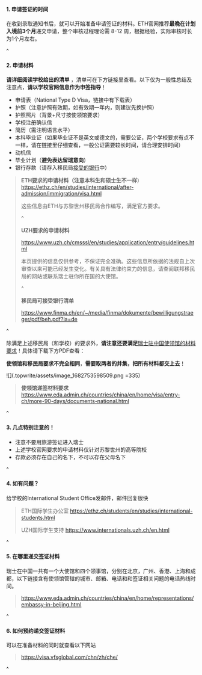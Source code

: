 #### **1. 申请签证的时间**

在收到录取通知书后，就可以开始准备申请签证的材料。ETH官网推荐**最晚在计划入境前3个月**递交申请，整个审核过程理论需 8-12 周，根据经验，实际审核时长为1个月左右。

^

#### **2. 申请材料**

**请详细阅读学校给出的清单** ，清单可在下方链接里查看。以下仅为一般性总结及注意点，**请以学校官网信息作为申签指导**！

* 申请表（National Type D Visa，链接中有下载表）
* 护照（注意护照有效期，如有效期一年内，则建议先换护照）
* 护照照片（背景+尺寸按使领馆要求）
* 学校注册确认信
* 简历（需注明语言水平）
* 本科毕业证（如果毕业证不是英文或德文的，需要公证，两个学校要求有点不一样，请在链接里仔细查看，一般公证需要较长时间，请合理安排时间）
* 动机信
* 毕业计划（**避免表达留瑞意向**）
* 银行存款（请存入移民局[接受的银行](https://www.finma.ch/en/~/media/finma/dokumente/bewilligungstraeger/pdf/beh.pdf?la=de)中）

> **ETH要求的申请材料（注意本科生和硕士生不一样**）<https://ethz.ch/en/studies/international/after-admission/immigration/visa.html>
>
> 这些信息由ETH与苏黎世州移民局合作编写，满足官方要求。
>
> ^
>
> **UZH要求的申请材料**
>
> <https://www.uzh.ch/cmsssl/en/studies/application/entry/guidelines.html>
>
> 本页提供的信息仅供参考，不保证完全准确。这些信息所依据的法规自上次审查以来可能已经发生变化。有关具有法律约束力的信息，请查阅联邦移民局的网站或联系瑞士驻你所在国的大使馆。
>
> ^
>
> **移民局可接受银行清单**
>
> <https://www.finma.ch/en/~/media/finma/dokumente/bewilligungstraeger/pdf/beh.pdf?la=de>

^

除满足上述移民局（和学校）的要求外，**请注意还要满足**[瑞士驻中国使领馆的材料要求](https://www.eda.admin.ch/countries/china/en/home/visa/entry-ch/more-90-days/documents-national.html)！具体请下载下方PDF查看：

**使领馆和移民局要求不完全相同**，**需要取两者的并集，把所有材料都交上去**！

![](.topwrite/assets/image_1682753598509.png =335)

> **使领馆递签材料要求**<https://www.eda.admin.ch/countries/china/en/home/visa/entry-ch/more-90-days/documents-national.html>

^

#### **3. 几点特别注意的**！

* 注意不要用旅游签证进入瑞士
* 上述学校官网要求的申请材料仅针对苏黎世州的高等院校
* 存款必须存在自己的名下，不可以存在父母名下

^

#### **4. 如有问题**？

给学校的International Student Office发邮件，邮件回复很快

> ETH国际学生办公室 <https://ethz.ch/students/en/studies/international-students.html>
>
> UZH国际学生支持 <https://www.internationals.uzh.ch/en.html>

^

#### **5. 在哪里递交签证材料**

瑞士在中国一共有一个大使馆和四个领事馆，分别在北京，广州、香港、上海和成都，以下链接含有使领馆管辖的城市、邮箱、电话和和签证相关问题的电话热线时间。

> <https://www.eda.admin.ch/countries/china/en/home/representations/embassy-in-beijing.html>

^

#### **6. 如何预约递交签证材料**

可以在准备材料的同时就查看以下网站&#x20;

> <https://visa.vfsglobal.com/chn/zh/che/>

^
